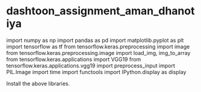 # dashtoon_assignment_aman_dhanotiya
import numpy as np
import pandas as pd
import matplotlib.pyplot as plt
import tensorflow as tf
from tensorflow.keras.preprocessing import image
from tensorflow.keras.preprocessing.image import load_img, img_to_array
from tensorflow.keras.applications import VGG19
from tensorflow.keras.applications.vgg19 import preprocess_input
import PIL.Image
import time
import functools
import IPython.display as display

Install the above libraries.

